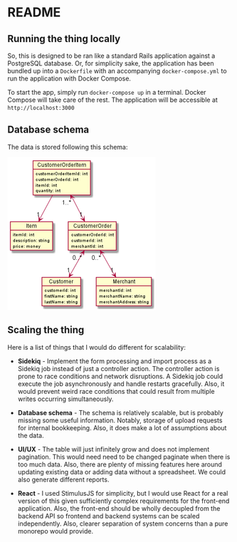 # README

## Running the thing locally

So, this is designed to be ran like a standard Rails application against a PostgreSQL
database. Or, for simplicity sake, the application has been bundled up into a `Dockerfile`
with an accompanying `docker-compose.yml` to run the application with Docker Compose.

To start the app, simply run `docker-compose up` in a terminal. Docker Compose will take
care of the rest. The application will be accessible at `http://localhost:3000`

## Database schema

The data is stored following this schema:

![Database schema](docs/schema.png?raw=true)

## Scaling the thing

Here is a list of things that I would do different for scalability:

* **Sidekiq** - Implement the form processing and import process as a Sidekiq job instead 
of just a controller action. The controller action is prone to race conditions and network
disruptions. A Sidekiq job could execute the job asynchronously and handle restarts gracefully.
Also, it would prevent weird race conditions that could result from multiple writes occurring simultaneously.

* **Database schema** - The schema is relatively scalable, but is probably missing some useful information. Notably,
storage of upload requests for internal bookkeeping. Also, it does make a lot of assumptions about the data.

* **UI/UX** - The table will just infinitely grow and does not implement pagination. This would need need to
be changed paginate when there is too much data. Also, there are plenty of missing features here around updating
existing data or adding data without a spreadsheet. We could also generate different reports.

* **React** - I used StimulusJS for simplicity, but I would use React for a real version of this given
sufficiently complex requirements for the front-end application. Also, the front-end should be wholly decoupled
from the backend API so frontend and backend systems can be scaled independently. Also, clearer separation
of system concerns than a pure monorepo would provide.